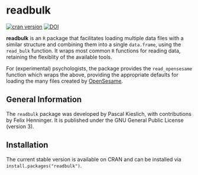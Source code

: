 <!-- README.md is generated from README.Rmd. Please edit that file -->
readbulk
========

[![cran version](http://www.r-pkg.org/badges/version/readbulk)](https://CRAN.R-project.org/package=readbulk) [![DOI](https://zenodo.org/badge/51659562.svg)](https://zenodo.org/badge/latestdoi/51659562)

**readbulk** is an `R` package that facilitates loading multiple data files with a similar structure and combining them into a single `data.frame`, using the `read_bulk` function. It wraps most common `R` functions for reading data, retaining the flexiblity of the available tools.

For (experimental) psychologists, the package provides the `read_opensesame` function which wraps the above, providing the appropriate defaults for loading the many files created by [OpenSesame](http://osdoc.cogsci.nl/).

General Information
-------------------

The `readbulk` package was developed by Pascal Kieslich, with contributions by Felix Henninger. It is published under the GNU General Public License (version 3).

Installation
------------

The current stable version is available on CRAN and can be installed via `install.packages("readbulk")`.
